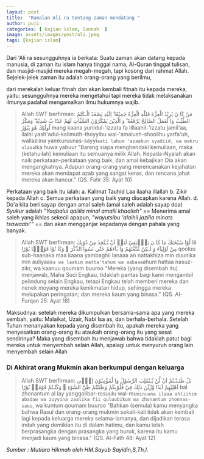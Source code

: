 ```yaml
---
layout: post
title:  "Ramalan Ali ra tentang zaman mendatang "
author: puji
categories: [ kajian islam, Sunnah  ]
image: assets/images/post/ali.jpeg
tags: [kajian islam]
---
```



Dari 'Ali ra sesungguhnya ia berkata: Suatu zaman akan datang kepada manusia, di zaman
itu islam hanya tinggal nama, Al-Quran tinggal tulisan, dan masjid-masjid mereka megah-megah,
tapi kosong dari rahmat Allah. Sejelek-jelek zaman itu adalah orang-orang yang berilmu,

dari merekalah keluar fitnah dan akan kembali fitnah itu kepada mereka, yaitu: sesungguhnya mereka mengetahui tapi mereka
tidak melaksanakan ilmunya padahal mengamalkan ilmu hukumnya wajib.

> Allah SWT berfirman:
مَنْ كَا نَ يُرِيْدُ الْعِزَّةَ فَلِلّٰهِ الْعِزَّةُ جَمِيْعًا ۗ اِلَيْهِ يَصْعَدُ الْـكَلِمُ الطَّيِّبُ وَا لْعَمَلُ الصَّالِحُ يَرْفَعُهٗ ۗ وَ الَّذِيْنَ يَمْكُرُوْنَ السَّيِّاٰتِ لَهُمْ عَذَا بٌ شَدِيْدٌ ۗ وَمَكْرُ اُولٰٓئِكَ هُوَ يَبُوْرُ
mang kaana yuriidul-'izzata fa lillaahil-'izzatu jamii'aa, ilaihi yash'adul-kalimuth-thoyyibu wal-'amalush-shoolihu yarfa'uh, wallaziina yamkuruunas-sayyi`aati lahum 'azaabun syadiid, wa makru ulaaa`ika huwa yabuur
"Barang siapa menghendaki kemuliaan, maka (ketahuilah) kemuliaan itu semuanya milik Allah. Kepada-Nyalah akan naik perkataan-perkataan yang baik, dan amal kebajikan Dia akan mengangkatnya.
Adapun orang-orang yang merencanakan kejahatan mereka akan mendapat azab yang sangat keras, dan rencana jahat mereka akan hancur."
(QS. Fatir 35: Ayat 10)

Perkataan yang baik itu ialah:
a. Kalimat Tauhid Laa ilaaha illallah
b. Zikir kepada Allah
c. Semua perkataan yang baik yang diucapkan karena Allah.
d. Do'a kita beri sayap dengan amal saleh (amal saleh adalah sayap doa)
*Syukur* adalah _"Yaqbalul qaliila minal amalil khaalish"_ == Menerima amal saleh yang ikhlas sekecil apapun, _"wayutsibu 'alaihil jaziila minats tsawaabi'"_ == dan akan mengganjar kepadanya
dengan pahala yang banyak.

> Allah SWT berfirman:
قَا لُوْا سُبْحٰنَكَ مَا كَا نَ يَنْۢبَغِيْ لَنَاۤ اَنْ نَّـتَّخِذَ مِنْ دُوْنِكَ مِنْ اَوْلِيَآءَ وَ لٰـكِنْ مَّتَّعْتَهُمْ وَاٰ بَآءَهُمْ حَتّٰى نَسُوا الذِّكْرَ ۚ وَكَا نُوْا قَوْمًۢا بُوْرًا
qooluu sub-haanaka maa kaana yambaghii lanaaa an nattakhiza min duunika min auliyaaa`a wa laakim matta'tahum wa aabaaa`ahum hattaa nasuz-zikr, wa kaanuu qoumam buuroo
"Mereka (yang disembah itu) menjawab, Maha Suci Engkau, tidaklah pantas bagi kami mengambil pelindung selain Engkau, tetapi Engkau telah memberi mereka dan nenek moyang mereka kenikmatan hidup, sehingga mereka melupakan peringatan; dan mereka kaum yang binasa."
(QS. Al-Furqan 25: Ayat 18)

Maksudnya: setelah mereka dikumpulkan bersama-sama apa yang mereka sembah, yaitu: Malaikat, Uzair, Nabi Isa as, dan berhala-berhala.
Setelah Tuhan menanyakan kepada yang disembah itu, apakah mereka yang menyesatkan orang-orang itu ataukah orang-orang itu yang sesat sendirinya?
Maka yang disembah itu menjawab bahwa tidaklah patut bagi mereka untuk menyembah selain Allah, apalagi untuk menyuruh orang lain menyembah selain Allah

### Di Akhirat orang Mukmin akan berkumpul dengan keluarga

> Allah SWT berfirman:
بَلْ ظَنَـنْـتُمْ اَنْ لَّنْ يَّـنْقَلِبَ الرَّسُوْلُ وَا لْمُؤْمِنُوْنَ اِلٰۤى اَهْلِيْهِمْ اَبَدًا وَّزُيِّنَ ذٰلِكَ فِيْ قُلُوْبِكُمْ وَظَنَنْتُمْ ظَنَّ السَّوْءِ ۚ وَكُنْـتُمْ قَوْمًاۢ بُوْرًا
bal zhonantum al lay yangqolibar-rosuulu wal-mu`minuuna ilaaa ahliihim abadaw wa zuyyina zaalika fii quluubikum wa zhonantum zhonnas-sauu`, wa kuntum qoumam buuroo
"Bahkan (semula) kamu menyangka bahwa Rasul dan orang-orang mukmin sekali-kali tidak akan kembali lagi kepada keluarga mereka selama-lamanya, dan dijadikan terasa indah yang demikian itu di dalam hatimu, dan kamu telah berprasangka dengan prasangka yang buruk, karena itu kamu menjadi kaum yang binasa."
(QS. Al-Fath 48: Ayat 12)

*_Sumber : Mutiara Hikmah oleh HM.Sayub Sayidin,S,Th,I._*
